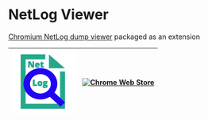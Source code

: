 # NetLog Viewer

[Chromium NetLog dump viewer](https://chromium.googlesource.com/catapult/+/master/netlog_viewer/) packaged as an extension

![NetLog](/extension/images/icon-128.png) | [![Chrome Web Store](https://developer.chrome.com/webstore/images/ChromeWebStore_BadgeWBorder_v2_340x96.png)](https://chrome.google.com/webstore/detail/chromium-netlog-dump-view/hfnehammfofphmomkllapngelnabmcho?hl=en)
------------ | -------------
